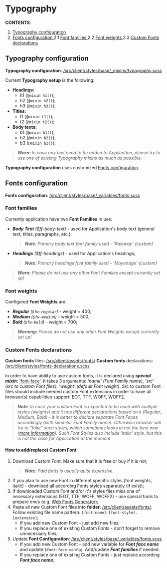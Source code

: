 # Typography

**CONTENTS**:
1. [ Typography configuration ](#typography-configuration)
2. [ Fonts configuration ](#fonts-configuration)
    2.1 [ Font families ](#font-families)
    2.2 [ Font weights ](#font-weights)
    2.3 [ Custom Fonts declarations ](#custom-fonts-declarations)

## Typography configuration
**Typography configuration**: [/src/client/styles/base/_mixins/typography.scss](/src/client/styles/base/_mixins/typography.scss)

Current **Typography setup** is the following:
- **Headings:**
    - h1 (`@mixin h1()`);
    - h2 (`@mixin h2()`);
    - h3 (`@mixin h3()`);
- **Titles:**
    - t1 (`@mixin t1()`);
    - t2 (`@mixin t2()`);
- **Body texts:**
    - b1 (`@mixin b1()`);
    - b2 (`@mixin b2()`);
    - b3 (`@mixin b3()`);

> ***Warn:** In case any text need to be added to Application, please try to use one of existing Typography mixins as much as possible.*

**Typography configuration** uses customized [Fonts configuration](#fonts-configuration).

## Fonts configuration
**Fonts configuration**: [/src/client/styles/base/_variables/fonts.scss](/src/client/styles/base/_variables/fonts.scss)

### Font families
Currently application have two **Font Families** in use:
- ***Body Text** ($ff-body-text)* - used for Application's body text (general text, titles, paragraphs, etc.);
    > ***Note**: Primary body text font family used - 'Raleway' (custom)*
- ***Headings** ($ff-headings)* - used for Application's headings;
    > ***Note**: Primary headings font family used - 'Moyenage' (custom)*


> ***Warn:** Please do not use any other Font Families except currently set up!*

### Font weights
Configured **Font Weights** are:
- ***Regular** (`$fw-regular`)* - weight = 400;
- ***Medium** (`$fw-medium`)* - weight = 500;
- ***Bold** (`$fw-bold`)* - weight = 700;

> ***Warning:** Please do not use any other Font Weights except currently set up!*

### Custom Fonts declarations
**Custom fonts** files: [/src/client/assets/fonts/](/src/client/assets/fonts/)
**Custom fonts** declarations: [/src/client/styles/fonts-declarations.scss](/src/client/styles/fonts-declarations.scss)

In order to have ability to use custom fonts, it is declared using ***special mixin***: ['font-face'](/src/client/styles/base/_mixins/font-face.scss). It takes 3 arguments: *'name' (Font Family name)*, *'src' (src to custom Font files)*, *'weight' (default Font weight)*. Src to custom Font files should include needed custom Font extensions in order to have all browser(s) capabilities support: EOT, TTF, WOFF, WOFF2.

> ***Note**: In case your custom Font is expected to be used with multiple styles (weights) and it has different declarations based on it (Regular, Medium, Bold) - it is better to declare separate Font Faces accordingly (with simmilar Font Family name). Otherwise browser will try to "fake" such styles, which sometimes looks in not the best way ([more information](https://css-tricks.com/typography-for-developers/#aa-remember-fonts-come-in-a-variety-of-styles)). Such Font Styles also include 'italic' style, but this is not the case for Application at the moment.*

#### How to add(replace) Custom Font
1. Download Custom Font. Make sure that it is free or buy if it is not;
    > ***Note**: Paid fonts is usually quite expensive.*
2. If you plan to use new Font in different specific styles (font weights, italic) - download all according Fonts styles separately (if exist);
3. If downloaded Custom Font and/or it's styles files miss one of necessary extensions (EOT, TTF, WOFF, WOFF2) - use special tools to prepare ones (e.g. [Web Fonts Generator](https://transfonter.org/));
4. Paste all new Custom Font files into **folder**: [/src/client/assets/fonts/](/src/client/assets/fonts/). Follow existing file name pattern: `[font-name]-[font-style].[extension]`;
    - If you add new Custom Font - just add new files;
    - If you replace one of existing Custom Fonts - don't forget to remove unnecessary files;
5. Update **Font Configuration**: [/src/client/styles/base/_variables/fonts.scss](/src/client/styles/base/_variables/fonts.scss)
    - If you add new Custom Font - add new variable for ***Font face name*** and update `$font-face-config`. Add/update ***Font families*** if needed.
    - If you replace one of existing Custom Fonts - just replace according ***Font face name***;
